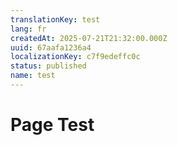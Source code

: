 ```yaml
---
translationKey: test
lang: fr
createdAt: 2025-07-21T21:32:00.000Z
uuid: 67aafa1236a4
localizationKey: c7f9edeffc0c
status: published
name: test
---
```

# Page Test
